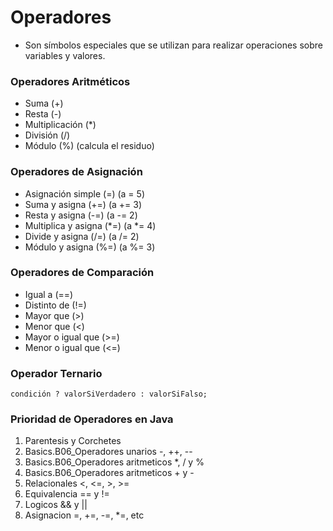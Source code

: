# Operadores

- Son símbolos especiales que se utilizan para realizar operaciones sobre variables y valores.

### Operadores Aritméticos
- Suma (+)
- Resta (-)
- Multiplicación (*)
- División (/)
- Módulo (%) (calcula el residuo)

### Operadores de Asignación
- Asignación simple (=) (a = 5)
- Suma y asigna (+=) (a += 3)
- Resta y asigna (-=) (a -= 2)
- Multiplica y asigna (*=) (a *= 4)
- Divide y asigna (/=) (a /= 2)
- Módulo y asigna (%=) (a %= 3)

### Operadores de Comparación
- Igual a (==)
- Distinto de (!=)
- Mayor que (>)
- Menor que (<)
- Mayor o igual que (>=)
- Menor o igual que (<=)

### Operador Ternario
`condición ? valorSiVerdadero : valorSiFalso;`

### Prioridad de Operadores en Java
1. Parentesis y Corchetes
2. Basics.B06_Operadores unarios -, ++, --
3. Basics.B06_Operadores aritmeticos *, / y %
4. Basics.B06_Operadores aritmeticos + y -
5. Relacionales <, <=, >, >=
6. Equivalencia == y !=
7. Logicos && y ||
8. Asignacion =, +=, -=, *=, etc